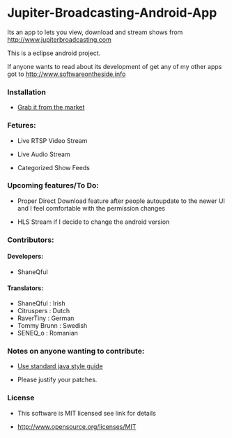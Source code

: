 Jupiter-Broadcasting-Android-App
================================

Its an app to lets you view, download and stream shows from http://www.jupiterbroadcasting.com

This is a eclipse android project. 

If anyone wants to read about its development of get any of my other apps got to http://www.softwareontheside.info

### Installation

* [Grab it from the market](https://play.google.com/store/apps/details?id=jupiter.broadcasting.live.tv&hl=en)

### Fetures:

* Live RTSP Video Stream

* Live Audio Stream

* Categorized Show Feeds

### Upcoming features/To Do:

* Proper Direct Download feature after people autoupdate to the newer UI and I feel comfortable with the permission changes

* HLS Stream if I decide to change the android version

### Contributors:

#### Developers:

* ShaneQful

#### Translators:

* ShaneQful   : Irish
* Citruspers  : Dutch
* RaverTiny   : German
* Tommy Brunn : Swedish
* SENEQ\_o    : Romanian

### Notes on anyone wanting to contribute:

* [Use standard java style guide](http://www.oracle.com/technetwork/java/codeconv-138413.html)

* Please justify your patches.

### License

* This software is MIT licensed see link for details

* http://www.opensource.org/licenses/MIT

